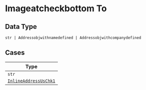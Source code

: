 
# Imageatcheckbottom To

## Data Type

`str | Addressobjwithnamedefined | Addressobjwithcompanydefined`

## Cases

| Type |
|  --- |
| `str` |
| [`InlineAddressUsChk1`](../../../doc/models/containers/inline-address-us-chk-11.md) |

